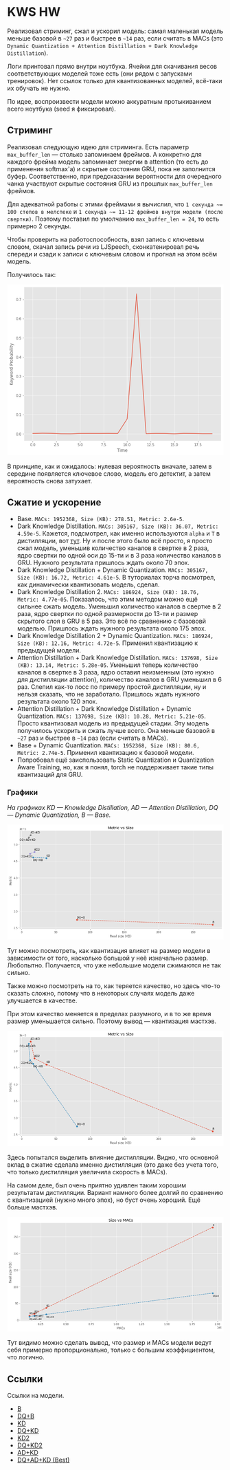 # KWS HW

Реализовал стриминг, сжал и ускорил модель: самая маленькая модель меньше базовой в `~27` раз и быстрее в `~14` раз, если считать в MACs
(это `Dynamic Quantization + Attention Distillation + Dark Knowledge Distillation`).

Логи принтовал прямо внутри ноутбука. Ячейки для скачивания весов соответствующих моделей тоже есть (они рядом с запусками тренировок). Нет ссылок только для квантизованных моделей, всё-таки их обучать не нужно.

По идее, воспроизвести модели можно аккуратным протыкиванием всего ноутбука (seed я фиксировал).

## Стриминг

Реализовал следующую идею для стриминга. Есть параметр `max_buffer_len` — столько запоминаем фреймов. А конкретно для каждого фрейма модель
запоминает энергии в attention (то есть до применения softmax'а) и скрытые состояния GRU, пока не заполнится буфер. Соответственно,
при предсказании вероятности для очередного чанка участвуют скрытые состояния GRU из прошлых `max_buffer_len` фреймов.

Для адекватной работы с этими фреймами я вычислил, что `1 секунда ~= 100 степов в мелспеке` и `1 секунда ~= 11-12 фреймов внутри модели (после свертки)`.
Поэтому поставил по умолчанию `max_buffer_len = 24`, то есть примерно 2 секунды.

Чтобы проверить на работоспособность, взял запись с ключевым словом, скачал запись речи из LJSpeech, сконкатенировал речь спереди и сзади к записи с ключевым словом
и прогнал на этом всём модель.

Получилось так:

![Streaming](https://github.com/erasedwalt/kws-hw/blob/main/pictures/streaming.png)

В принципе, как и ожидалось: нулевая вероятность вначале, затем в середине появляется ключевое слово, модель его детектит, а затем вероятность снова затухает.

## Сжатие и ускорение

- Base. `MACs: 1952368, Size (KB): 278.51, Metric: 2.6e-5`.
- Dark Knowledge Distillation. `MACs: 305167, Size (KB): 36.07, Metric: 4.59e-5`. Кажется, подсмотрел, как именно используются `alpha` и `T` в дистилляции, вот [тут](https://github.com/peterliht/knowledge-distillation-pytorch/tree/master). Ну и после этого было всё просто, я просто сжал модель, уменьшив количество каналов в свертке в 2 раза, ядро свертки по одной оси до 15-ти и в 3 раза количество каналов в GRU. Нужного результата пришлось ждать около 70 эпох.
- Dark Knowledge Distillation + Dynamic Quantization. `MACs: 305167, Size (KB): 16.72, Metric: 4.61e-5`. В туториалах торча посмотрел, как динамически квантизовать модель, сделал.
- Dark Knowledge Distillation 2. `MACs: 186924, Size (KB): 18.76, Metric: 4.77e-05`. Показалось, что этим методом можно ещё сильнее сжать модель. Уменьшил количество каналов в свертке в 2 раза, ядро свертки по одной размерности до 13-ти и размер скрытого слоя в GRU в 5 раз. Это всё по сравнению с базововй моделью. Пришлось ждать нужного результата около 175 эпох.
- Dark Knowledge Distillation 2 + Dynamic Quantization. `MACs: 186924, Size (KB): 12.16, Metric: 4.72e-5`. Применил квантизацию к предыдущей модели.
- Attention Distillation + Dark Knowledge Distillation. `MACs: 137698, Size (KB): 13.14, Metric: 5.28e-05`. Уменьшил теперь количество каналов в свертке в 3 раза, ядро оставил неизменным (это нужно для дистилляции attention), количество каналов в GRU уменьшил в 6 раз. Слепил как-то лосс по примеру простой дистилляции, ну и нельзя сказать, что не заработало. Пришлось ждать нужного результата около 120 эпох.
- Attention Distillation + Dark Knowledge Distillation + Dynamic Quantization. `MACs: 137698, Size (KB): 10.28, Metric: 5.21e-05`. Просто квантизовал модель из предыдущей стадии. Эту модель получилось ускорить и сжать лучше всего. Она меньше базовой в `~27` раз и быстрее в `~14` раз (если считать в MACs).
- Base + Dynamic Quantization. `MACs: 1952368, Size (KB): 80.6, Metric: 2.74e-5`. Применил квантизацию к базовой модели.
- Попробовал ещё заиспользовать Static Quantization и Quantization Aware Training, но, как я понял, torch не поддерживает такие типы квантизаций для GRU.

### Графики

_На графиках KD — Knowledge Distillation, AD — Attention Distillation, DQ — Dynamic Quantization, B — Base._

![Quantization](https://github.com/erasedwalt/kws-hw/blob/main/pictures/quantization.png)

Тут можно посмотреть, как квантизация влияет на размер модели в зависимости от того, насколько большой у неё изначально размер. Любопытно. Получается, что уже небольшие модели сжимаются не так сильно.

Также можно посмотреть на то, как теряется качество, но здесь что-то сказать сложно, потому что в некоторых случаях модель даже улучшается в качестве.

При этом качество меняется в пределах разумного, и в то же время размер уменьшается сильно. Поэтому вывод — квантизация мастхэв.

![Distillation](https://github.com/erasedwalt/kws-hw/blob/main/pictures/distillation.png)

Здесь попытался выделить влияние дистилляции. Видно, что основной вклад в сжатие сделала именно дистилляция (это даже без учета того, что только дистилляция увеличила скорость в MACs).

На самом деле, был очень приятно удивлен таким хорошим результатам дистилляции. Вариант намного более долгий по сравнению с квантизацией (нужно много эпох), но буст очень хороший. Ещё больше мастхэв.

![MACs vs Size](https://github.com/erasedwalt/kws-hw/blob/main/pictures/size%20vs%20macs.png)

Тут видимо можно сделать вывод, что размер и MACs модели ведут себя примерно пропорционально, только с большим коэффициентом, что логично.

## Ссылки

Ссылки на модели.

- [B](https://drive.google.com/file/d/12FHzJRLIWxq5bQFa9IDOEuqFfkz1q5Ic/view?usp=sharing)
- [DQ+B](https://drive.google.com/file/d/1-CnggSb4h6iNamOHsAWdIn8dZCwdBDOW/view?usp=sharing)
- [KD](https://drive.google.com/file/d/1-02tWOG3fwVjWRU_qthLXCWtUKqUhJtT/view?usp=sharing)
- [DQ+KD](https://drive.google.com/file/d/1-DdVoVKouoejeREM93MbHjHGast_Sn0a/view?usp=sharing)
- [KD2](https://drive.google.com/file/d/1-1DHkuwd8_NlNB4SOH7lcz12LANwCQ-K/view?usp=sharing)
- [DQ+KD2](https://drive.google.com/file/d/1-4wzaS5IuUokdFaRV2mDqws9fXj2C3Ce/view?usp=sharing)
- [AD+KD](https://drive.google.com/file/d/1xVPynAedL4JYmniC_YSpccWyeJtDKUxG/view?usp=sharing)
- [DQ+AD+KD (Best)](https://drive.google.com/file/d/1-1Hs45mFNO8pHjI2Ge8m8T_fwmgzMZ23/view?usp=sharing)

